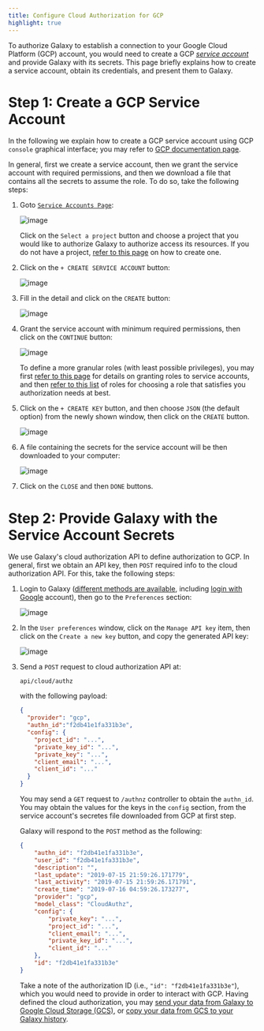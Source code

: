 ```yaml
---
title: Configure Cloud Authorization for GCP
highlight: true
---
```


To authorize Galaxy to establish a connection to your Google Cloud 
Platform (GCP) account, you would need to create a GCP 
[_service account_](https://cloud.google.com/iam/docs/service-accounts)
and provide Galaxy with its secrets. This page briefly explains 
how to create a service account, obtain its credentials, and present
them to Galaxy.


# Step 1: Create a GCP Service Account

In the following we explain how to create a GCP service account
using GCP `console` graphical interface; you may refer to 
[GCP documentation page](https://cloud.google.com/iam/docs/creating-managing-service-accounts).

In general, first we create a service account, then 
we grant the service account with required permissions, 
and then we download a file that contains all the secrets
to assume the role. To do so, take the following steps:

1. Goto [`Service Accounts Page`](https://console.cloud.google.com/iam-admin/serviceaccounts?_ga=2.118918286.-66625773.1542049771):

    ![image](/src/authnz/cloud/gcp/01.png) 
    
    Click on the `Select a project` button and choose a project 
    that you would like to authorize Galaxy to authorize access its 
    resources. If you do not have a project, 
    [refer to this page](https://cloud.google.com/resource-manager/docs/creating-managing-projects)
    on how to create one.
    
2. Click on the  `+ CREATE SERVICE ACCOUNT` button:

    ![image](/src/authnz/cloud/gcp/02.png)
    
3. Fill in the detail and click on the `CREATE` button:

    ![image](/src/authnz/cloud/gcp/03.png)

4. Grant the service account with minimum required permissions, then click
    on the `CONTINUE` button:

    ![image](/src/authnz/cloud/gcp/04.png)

    To define a more granular roles (with least possible privileges), you may
    first [refer to this page](https://cloud.google.com/iam/docs/granting-roles-to-service-accounts)
    for details on granting roles to service accounts, and then
    [refer to this list](https://cloud.google.com/iam/docs/understanding-roles) 
    of roles for choosing a role that satisfies you authorization needs at best.
    
5. Click on the `+ CREATE KEY` button, and then choose `JSON` (the default option)
    from the newly shown window, then click on the `CREATE` button.
    
    ![image](/src/authnz/cloud/gcp/05.png)
    
6. A file containing the secrets for the service account will be then downloaded
    to your computer:
    
    ![image](/src/authnz/cloud/gcp/06.png)
    
7. Click on the `CLOSE` and then `DONE` buttons. 


# Step 2: Provide Galaxy with the Service Account Secrets

We use Galaxy's cloud authorization API to define authorization to GCP. 
In general, first we obtain an API key, then `POST` required info to the 
cloud authorization API. For this, take the following steps:

1. Login to Galaxy ([different methods are available](https://galaxyproject.org/authnz/), including 
[login with Google](https://galaxyproject.org/authnz/use/oidc/idps/google/) account),
then go to the `Preferences` section:

    ![image](/src/authnz/cloud/gcp/07.png)
    
2. In the `User preferences` window, click on the `Manage API key` item, 
then click on the `Create a new key` button, and copy the generated API key:

    ![image](/src/authnz/cloud/gcp/08.png)

3. Send a `POST` request to cloud authorization API at: 

    ```
    api/cloud/authz
    ```
    
    with the following payload:
    
    ```json
    {
      "provider": "gcp",
      "authn_id":"f2db41e1fa331b3e",
      "config": {
        "project_id": "...",
        "private_key_id": "...",
        "private_key": "...",
        "client_email": "...",
        "client_id": "..."
      }
    }
    ```
    
    You may send a `GET` request to `/authnz` controller to obtain the `authn_id`. 
    You may obtain the values for the keys in the `config` section, from the service
    account's secretes file downloaded from GCP at first step.
    
    Galaxy will respond to the `POST` method as the following:
    
    ```json
    {
        "authn_id": "f2db41e1fa331b3e",
        "user_id": "f2db41e1fa331b3e",
        "description": "",
        "last_update": "2019-07-15 21:59:26.171779",
        "last_activity": "2019-07-15 21:59:26.171791",
        "create_time": "2019-07-16 04:59:26.173277",
        "provider": "gcp",
        "model_class": "CloudAuthz",
        "config": {
            "private_key": "...",
            "project_id": "...",
            "client_email": "...",
            "private_key_id": "...",
            "client_id": "..."
        },
        "id": "f2db41e1fa331b3e"
    }
    ```
    
    Take a note of the authorization ID (i.e., `"id": "f2db41e1fa331b3e"`), which you would need 
    to provide in order to interact with GCP. Having defined the cloud authorization, you may 
    [send your data from Galaxy to Google Cloud Storage (GCS)](/src/cloud/storage/#send-data-to-cloud), 
    or [copy your data from GCS to your Galaxy history](/src/cloud/storage/#get-data-from-cloud).
